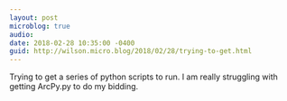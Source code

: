 ```yaml
---
layout: post
microblog: true
audio: 
date: 2018-02-28 10:35:00 -0400
guid: http://wilson.micro.blog/2018/02/28/trying-to-get.html
---
```

Trying to get a series of python scripts to run. I am really struggling with getting ArcPy.py to do my bidding.
